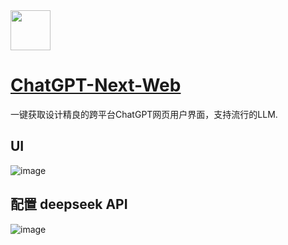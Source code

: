 <img src="https://github.com/deepseek-ai/awesome-deepseek-integration/assets/59196087/bb65404c-f867-42d8-ae2b-281fe953ab54" width="64" height="auto" /> 

# [ChatGPT-Next-Web](https://github.com/ChatGPTNextWeb/ChatGPT-Next-Web)

一键获取设计精良的跨平台ChatGPT网页用户界面，支持流行的LLM.

## UI
![image](https://github.com/deepseek-ai/awesome-deepseek-integration/assets/59196087/3a827669-e5e4-4fc3-97d7-bcf57efb76d1)


## 配置 deepseek API
![image](https://github.com/deepseek-ai/awesome-deepseek-integration/assets/59196087/c37e69ba-b66f-4694-a480-98abb67262b8)
